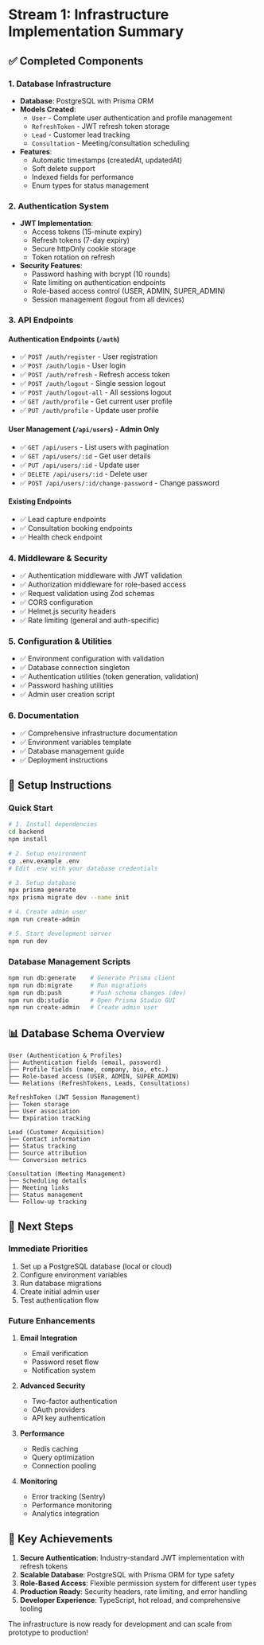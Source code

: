 # Stream 1: Infrastructure Implementation Summary

## ✅ Completed Components

### 1. Database Infrastructure
- **Database**: PostgreSQL with Prisma ORM
- **Models Created**:
  - `User` - Complete user authentication and profile management
  - `RefreshToken` - JWT refresh token storage
  - `Lead` - Customer lead tracking
  - `Consultation` - Meeting/consultation scheduling
- **Features**:
  - Automatic timestamps (createdAt, updatedAt)
  - Soft delete support
  - Indexed fields for performance
  - Enum types for status management

### 2. Authentication System
- **JWT Implementation**:
  - Access tokens (15-minute expiry)
  - Refresh tokens (7-day expiry)
  - Secure httpOnly cookie storage
  - Token rotation on refresh
- **Security Features**:
  - Password hashing with bcrypt (10 rounds)
  - Rate limiting on authentication endpoints
  - Role-based access control (USER, ADMIN, SUPER_ADMIN)
  - Session management (logout from all devices)

### 3. API Endpoints

#### Authentication Endpoints (`/auth`)
- ✅ `POST /auth/register` - User registration
- ✅ `POST /auth/login` - User login
- ✅ `POST /auth/refresh` - Refresh access token
- ✅ `POST /auth/logout` - Single session logout
- ✅ `POST /auth/logout-all` - All sessions logout
- ✅ `GET /auth/profile` - Get current user profile
- ✅ `PUT /auth/profile` - Update user profile

#### User Management (`/api/users`) - Admin Only
- ✅ `GET /api/users` - List users with pagination
- ✅ `GET /api/users/:id` - Get user details
- ✅ `PUT /api/users/:id` - Update user
- ✅ `DELETE /api/users/:id` - Delete user
- ✅ `POST /api/users/:id/change-password` - Change password

#### Existing Endpoints
- ✅ Lead capture endpoints
- ✅ Consultation booking endpoints
- ✅ Health check endpoint

### 4. Middleware & Security
- ✅ Authentication middleware with JWT validation
- ✅ Authorization middleware for role-based access
- ✅ Request validation using Zod schemas
- ✅ CORS configuration
- ✅ Helmet.js security headers
- ✅ Rate limiting (general and auth-specific)

### 5. Configuration & Utilities
- ✅ Environment configuration with validation
- ✅ Database connection singleton
- ✅ Authentication utilities (token generation, validation)
- ✅ Password hashing utilities
- ✅ Admin user creation script

### 6. Documentation
- ✅ Comprehensive infrastructure documentation
- ✅ Environment variables template
- ✅ Database management guide
- ✅ Deployment instructions

## 🔧 Setup Instructions

### Quick Start
```bash
# 1. Install dependencies
cd backend
npm install

# 2. Setup environment
cp .env.example .env
# Edit .env with your database credentials

# 3. Setup database
npx prisma generate
npx prisma migrate dev --name init

# 4. Create admin user
npm run create-admin

# 5. Start development server
npm run dev
```

### Database Management Scripts
```bash
npm run db:generate    # Generate Prisma client
npm run db:migrate     # Run migrations
npm run db:push        # Push schema changes (dev)
npm run db:studio      # Open Prisma Studio GUI
npm run create-admin   # Create admin user
```

## 📊 Database Schema Overview

```prisma
User (Authentication & Profiles)
├── Authentication fields (email, password)
├── Profile fields (name, company, bio, etc.)
├── Role-based access (USER, ADMIN, SUPER_ADMIN)
└── Relations (RefreshTokens, Leads, Consultations)

RefreshToken (JWT Session Management)
├── Token storage
├── User association
└── Expiration tracking

Lead (Customer Acquisition)
├── Contact information
├── Status tracking
├── Source attribution
└── Conversion metrics

Consultation (Meeting Management)
├── Scheduling details
├── Meeting links
├── Status management
└── Follow-up tracking
```

## 🚀 Next Steps

### Immediate Priorities
1. Set up a PostgreSQL database (local or cloud)
2. Configure environment variables
3. Run database migrations
4. Create initial admin user
5. Test authentication flow

### Future Enhancements
1. **Email Integration**
   - Email verification
   - Password reset flow
   - Notification system

2. **Advanced Security**
   - Two-factor authentication
   - OAuth providers
   - API key authentication

3. **Performance**
   - Redis caching
   - Query optimization
   - Connection pooling

4. **Monitoring**
   - Error tracking (Sentry)
   - Performance monitoring
   - Analytics integration

## 🎯 Key Achievements

1. **Secure Authentication**: Industry-standard JWT implementation with refresh tokens
2. **Scalable Database**: PostgreSQL with Prisma ORM for type safety
3. **Role-Based Access**: Flexible permission system for different user types
4. **Production Ready**: Security headers, rate limiting, and error handling
5. **Developer Experience**: TypeScript, hot reload, and comprehensive tooling

The infrastructure is now ready for development and can scale from prototype to production!